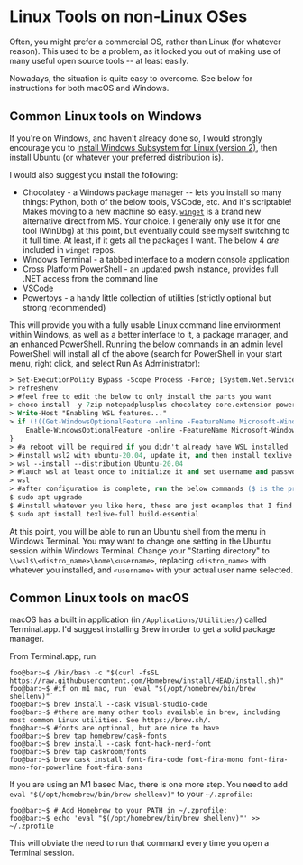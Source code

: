 # Linux Tools on non-Linux OSes

Often, you might prefer a commercial OS, rather than Linux (for whatever reason). This used to be a problem, as it locked you out of making use of many useful open source tools -- at least easily.

Nowadays, the situation is quite easy to overcome. See below for instructions for both macOS and Windows.

## Common Linux tools on Windows

If you're on Windows, and haven't already done so, I would strongly encourage you to [install Windows Subsystem for Linux (version 2)](https://docs.microsoft.com/en-us/windows/wsl/install-win10), then install Ubuntu (or whatever your preferred distribution is).

I would also suggest you install the following:

- Chocolatey - a Windows package manager -- lets you install so many things: Python, both of the below tools, VSCode, etc. And it's scriptable! Makes moving to a new machine so easy. [`winget`](https://docs.microsoft.com/en-us/windows/package-manager/winget/) is a brand new alternative direct from MS. Your choice. I generally only use it for one tool (WinDbg) at this point, but eventually could see myself switching to it full time. At least, if it gets all the packages I want. The below 4 *are* included in `winget` repos.
- Windows Terminal - a tabbed interface to a modern console application
- Cross Platform PowerShell - an updated pwsh instance, provides full .NET access from the command line
- VSCode
- Powertoys - a handy little collection of utilities (strictly optional but strong recommended)

This will provide you with a fully usable Linux command line environment within Windows, as well as a better interface to it, a package manager, and an enhanced PowerShell. Running the below commands in an admin level PowerShell will install all of the above (search for PowerShell in your start menu, right click, and select Run As Administrator):

```ps
> Set-ExecutionPolicy Bypass -Scope Process -Force; [System.Net.ServicePointManager]::SecurityProtocol = [System.Net.ServicePointManager]::SecurityProtocol -bor 3072; Invoke-Expression ((New-Object System.Net.WebClient).DownloadString('https://community.chocolatey.org/install.ps1'))
> refreshenv
> #feel free to edit the below to only install the parts you want
> choco install -y 7zip notepadplusplus chocolatey-core.extension powershell-core git microsoft-windows-terminal terminal-icons.powershell nerdfont-hack inconsolata firanf powertoys vscode
> Write-Host "Enabling WSL features..."
> if (!((Get-WindowsOptionalFeature -online -FeatureName Microsoft-Windows-Subsystem-Linux).State -eq 'Enabled')) {
    Enable-WindowsOptionalFeature -online -FeatureName Microsoft-Windows-Subsystem-Linux -All -NoRestart
}
> #a reboot will be required if you didn't already have WSL installed
> #install wsl2 with ubuntu-20.04, update it, and then install texlive
> wsl --install --distribution Ubuntu-20.04
> #lauch wsl at least once to initialize it and set username and password
> wsl
> #after configuration is complete, run the below commands ($ is the prompt, don't copy it)
$ sudo apt upgrade
$ #install whatever you like here, these are just examples that I find useful in my own life
$ sudo apt install texlive-full build-essential
```

At this point, you will be able to run an Ubuntu shell from the menu in Windows Terminal. You may want to change one setting in the Ubuntu session within Windows Terminal. Change your "Starting directory" to `\\wsl$\<distro_name>\home\<username>`, replacing `<distro_name>` with whatever you installed, and `<username>` with your actual user name selected.

## Common Linux tools on macOS

macOS has a built in application (in `/Applications/Utilities/`) called Terminal.app. I'd suggest installing Brew in order to get a solid package manager.

From Terminal.app, run

```console
foo@bar:~$ /bin/bash -c "$(curl -fsSL https://raw.githubusercontent.com/Homebrew/install/HEAD/install.sh)"
foo@bar:~$ #if on m1 mac, run `eval "$(/opt/homebrew/bin/brew shellenv)"`
foo@bar:~$ brew install --cask visual-studio-code
foo@bar:~$ #there are many other tools available in brew, including most common Linux utilities. See https://brew.sh/.
foo@bar:~$ #fonts are optional, but are nice to have
foo@bar:~$ brew tap homebrew/cask-fonts
foo@bar:~$ brew install --cask font-hack-nerd-font
foo@bar:~$ brew tap caskroom/fonts
foo@bar:~$ brew cask install font-fira-code font-fira-mono font-fira-mono-for-powerline font-fira-sans
```

If you are using an M1 based Mac, there is one more step. You need to add `eval "$(/opt/homebrew/bin/brew shellenv)"` to your `~/.zprofile`:

```console
foo@bar:~$ # Add Homebrew to your PATH in ~/.zprofile:
foo@bar:~$ echo 'eval "$(/opt/homebrew/bin/brew shellenv)"' >> ~/.zprofile
```

This will obviate the need to run that command every time you open a Terminal session.